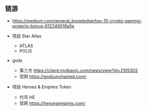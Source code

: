 ## 链游
- https://medium.com/general_knowledge/top-10-crypto-gaming-projects-bonus-612249019a5e
- 项目 Star Atlas
    - ATLAS
    - POLIS

- gods
    - 第三方 https://client.mytbanic.com/news/view?id=2105302
    - 官网 https://godsunchained.com/

- 项目 Heroes & Empires Token
    - 代币 HE
    - 官网 https://heroesempires.com/
